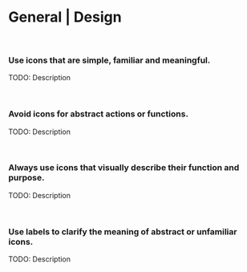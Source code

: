 # General | Design
<br>


### Use icons that are simple, familiar and meaningful.

TODO: Description

<br>


### Avoid icons for abstract actions or functions.

TODO: Description

<br>



### Always use icons that visually describe their function and purpose.

TODO: Description

<br>


### Use labels to clarify the meaning of abstract or unfamiliar icons.

TODO: Description

<br>